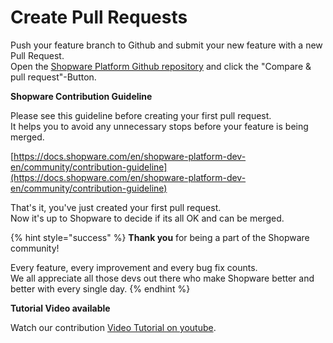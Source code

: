 # Create Pull Requests

Push your feature branch to Github and submit your new feature with a new Pull Request.  
Open the [Shopware Platform Github repository](https://github.com/shopware/platform) and click the "Compare & pull request"-Button.  


**Shopware Contribution Guideline**

Please see this guideline before creating your first pull request.  
It helps you to avoid any unnecessary stops before your feature is being merged.  
  
[https://docs.shopware.com/en/shopware-platform-dev-en/community/contribution-guideline](https://docs.shopware.com/en/shopware-platform-dev-en/community/contribution-guideline)  
  
That's it, you've just created your first pull request.  
Now it's up to Shopware to decide if its all OK and can be merged.

{% hint style="success" %}
**Thank you** for being a part of the Shopware community!  
  
Every feature, every improvement and every bug fix counts.  
We all appreciate all those devs out there who make Shopware better and better with every single day.
{% endhint %}

**Tutorial Video available**

Watch our contribution [Video Tutorial on youtube](https://youtu.be/3Or8SPLoPGc).




